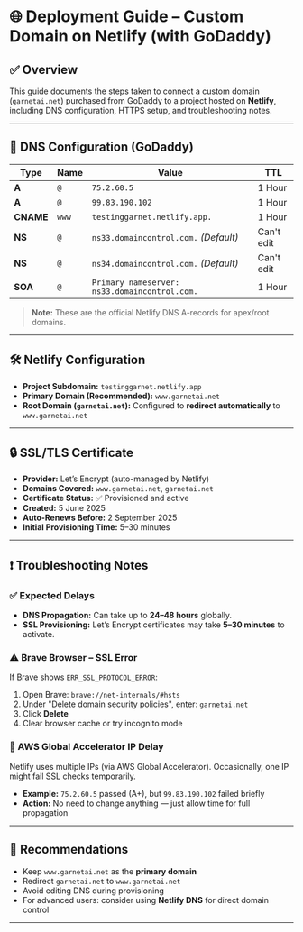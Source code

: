 # 🌐 Deployment Guide – Custom Domain on Netlify (with GoDaddy)

## ✅ Overview

This guide documents the steps taken to connect a custom domain (`garnetai.net`) purchased from GoDaddy to a project hosted on **Netlify**, including DNS configuration, HTTPS setup, and troubleshooting notes.

---

## 🔧 DNS Configuration (GoDaddy)

| Type   | Name | Value                              | TTL     |
|--------|------|-------------------------------------|---------|
| **A**  | `@`  | `75.2.60.5`                         | 1 Hour  |
| **A**  | `@`  | `99.83.190.102`                     | 1 Hour  |
| **CNAME** | `www` | `testinggarnet.netlify.app.`       | 1 Hour  |
| **NS** | `@`  | `ns33.domaincontrol.com.` *(Default)* | Can't edit |
| **NS** | `@`  | `ns34.domaincontrol.com.` *(Default)* | Can't edit |
| **SOA**| `@`  | `Primary nameserver: ns33.domaincontrol.com.` | 1 Hour |

> **Note:** These are the official Netlify DNS A-records for apex/root domains.

---

## 🛠 Netlify Configuration

- **Project Subdomain:** `testinggarnet.netlify.app`
- **Primary Domain (Recommended):** `www.garnetai.net`
- **Root Domain (`garnetai.net`):** Configured to **redirect automatically** to `www.garnetai.net`

---

## 🔒 SSL/TLS Certificate

- **Provider:** Let’s Encrypt (auto-managed by Netlify)
- **Domains Covered:** `www.garnetai.net`, `garnetai.net`
- **Certificate Status:** ✅ Provisioned and active
- **Created:** 5 June 2025
- **Auto-Renews Before:** 2 September 2025
- **Initial Provisioning Time:** 5–30 minutes

---

## ❗ Troubleshooting Notes

### ✅ Expected Delays

- **DNS Propagation:** Can take up to **24–48 hours** globally.
- **SSL Provisioning:** Let’s Encrypt certificates may take **5–30 minutes** to activate.

### ⚠️ Brave Browser – SSL Error

If Brave shows `ERR_SSL_PROTOCOL_ERROR`:

1. Open Brave: `brave://net-internals/#hsts`
2. Under "Delete domain security policies", enter: `garnetai.net`
3. Click **Delete**
4. Clear browser cache or try incognito mode

### 🔄 AWS Global Accelerator IP Delay

Netlify uses multiple IPs (via AWS Global Accelerator). Occasionally, one IP might fail SSL checks temporarily.

- **Example:** `75.2.60.5` passed (A+), but `99.83.190.102` failed briefly
- **Action:** No need to change anything — just allow time for full propagation

---

## 📌 Recommendations

- Keep `www.garnetai.net` as the **primary domain**
- Redirect `garnetai.net` to `www.garnetai.net`
- Avoid editing DNS during provisioning
- For advanced users: consider using **Netlify DNS** for direct domain control

---

